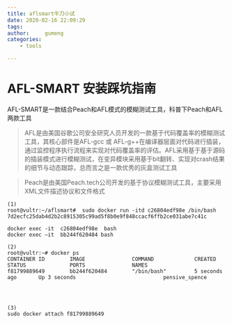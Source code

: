```yaml
---
title: aflsmart牛刀小试
date: 2020-02-16 22:09:29
tags:
author:     gumeng
categories:   
    - tools

---
```



# AFL-SMART 安装踩坑指南

AFL-SMART是一款结合Peach和AFL模式的模糊测试工具，科普下Peach和AFL两款工具

> AFL是由美国谷歌公司安全研究人员开发的一款基于代码覆盖率的模糊测试工具，其核心部件是AFL-gcc 或 AFL-g++在编译器层面对代码进行插装，通过监控程序执行流程来实现对代码覆盖率的评估。AFL采用基于基于源码的插装模式进行模糊测试，在变异模块采用基于bit翻转、实现对crash结果的细节与动态跟踪，总而言之是一款优秀的灰盒测试工具

>Peach是由美国Peach.tech公司开发的基于协议模糊测试工具，主要采用XML文件描述协议和文件格式




```
(1)
root@vultr:~/aflsmart#  sudo docker run -itd c26804edf98e /bin/bash
7d2ecfc25dab4d2b2c8915305c99ad5f8b0e9f848ccacf6ffb2ce031abe7c41c

docker exec -it  c26804edf98e  bash 
docker exec –it  bb244f620484 bash

(2)
root@vultr:~# docker ps
CONTAINER ID        IMAGE               COMMAND             CREATED             STATUS              PORTS               NAMES
f81799889649        bb244f620484        "/bin/bash"         5 seconds ago       Up 3 seconds                            pensive_spence




(3)
sudo docker attach f81799889649


```